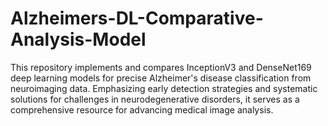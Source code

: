 # Alzheimers-DL-Comparative-Analysis-Model
This repository implements and compares InceptionV3 and DenseNet169 deep learning models for precise Alzheimer's disease classification from neuroimaging data. Emphasizing early detection strategies and systematic solutions for challenges in neurodegenerative disorders, it serves as a comprehensive resource for advancing medical image analysis.
